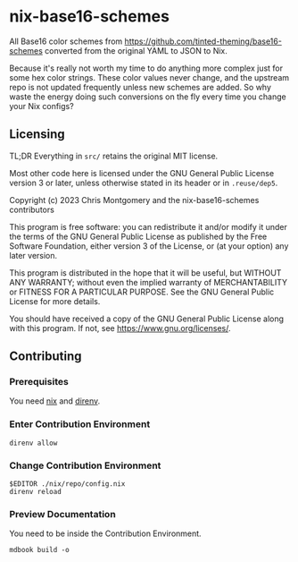 # nix-base16-schemes

All Base16 color schemes from <https://github.com/tinted-theming/base16-schemes>
converted from the original YAML to JSON to Nix.

Because it's really not worth my time to do anything more complex just for some
hex color strings. These color values never change, and the upstream repo is not
updated frequently unless new schemes are added. So why waste the energy doing
such conversions on the fly every time you change your Nix configs?

## Licensing

TL;DR Everything in `src/` retains the original MIT license.

Most other code here is licensed under the GNU General Public License version 3 or later,
unless otherwise stated in its header or in `.reuse/dep5`.

Copyright (c) 2023 Chris Montgomery and the nix-base16-schemes contributors

This program is free software: you can redistribute it and/or modify
it under the terms of the GNU General Public License as published by
the Free Software Foundation, either version 3 of the License, or
(at your option) any later version.

This program is distributed in the hope that it will be useful,
but WITHOUT ANY WARRANTY; without even the implied warranty of
MERCHANTABILITY or FITNESS FOR A PARTICULAR PURPOSE. See the
GNU General Public License for more details.

You should have received a copy of the GNU General Public License
along with this program. If not, see <https://www.gnu.org/licenses/>.

## Contributing

### Prerequisites

You need [nix](https://nixos.org/download.html) and [direnv](https://direnv.net/).

### Enter Contribution Environment

```console
direnv allow
```

### Change Contribution Environment

```console
$EDITOR ./nix/repo/config.nix
direnv reload
```

### Preview Documentation

You need to be inside the Contribution Environment.

```console
mdbook build -o
```
